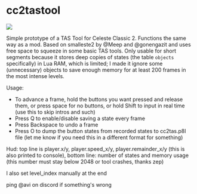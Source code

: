 # cc2tastool

<img src="https://raw.githubusercontent.com/db0z/cc2tastool/main/preview.gif">

Simple prototype of a TAS Tool for Celeste Classic 2. Functions the same way as a mod. Based on smalleste2 by @Meep and @gonengazit and uses free space to squeeze in some basic TAS tools. Only usable for short segments because it stores deep copies of states (the table `objects` specifically) in Lua RAM, which is limited; I made it ignore some (unnecessary) objects to save enough memory for at least 200 frames in the most intense levels.

Usage:

* To advance a frame, hold the buttons you want pressed and release them, or press space for no buttons, or hold Shift to input in real time (use this to skip intros and such)
* Press Q to enable/disable saving a state every frame
* Press Backspace to undo a frame
* Press O to dump the button states from recorded states to cc2tas.p8l file (let me know if you need this in a different format for something)

Hud: top line is player.x/y, player.speed_x/y, player.remainder_x/y (this is also printed to console), bottom line: number of states and memory usage (this number must stay below 2048 or tool crashes, thanks zep)

I also set level_index manually at the end

ping @avi on discord if something's wrong
